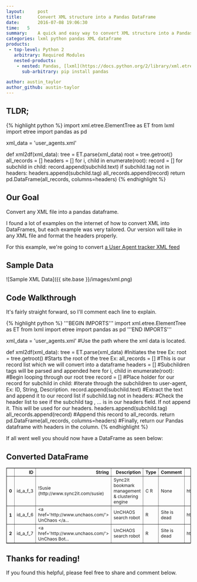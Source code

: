 ```yaml
---
layout:     post
title:      Convert XML structure into a Pandas DataFrame
date:       2016-07-08 19:06:30
time:   5
summary:    A quick and easy way to convert XML structure into a Pandas dataframe with headers.
categories: lxml python pandas XML dataframe
products:
 - top-level: Python 2
   arbitrary: Required Modules
   nested-products:
    - nested: Pandas, [lxml](https://docs.python.org/2/library/xml.etree.elementtree.html)
      sub-arbitrary: pip install pandas

author: austin_taylor
author_github: austin-taylor
---
```


TLDR;
-----

{% highlight python %}
import xml.etree.ElementTree as ET
from lxml import etree
import pandas as pd

xml_data = 'user_agents.xml'

def xml2df(xml_data):
    tree = ET.parse(xml_data)
    root = tree.getroot()
    all_records = []
    headers = []
    for i, child in enumerate(root):
        record = []
        for subchild in child:
            record.append(subchild.text)
            if subchild.tag not in headers:
                headers.append(subchild.tag)
        all_records.append(record)
    return pd.DataFrame(all_records, columns=headers)
{% endhighlight %}

Our Goal
---
Convert any XML file into a pandas dataframe.

I found a lot of examples on the internet of how to convert XML into DataFrames, but each example was very tailored. Our version will take in any XML file and format the headers properly.

For this example, we're going to convert [a User Agent tracker XML feed](http://www.user-agents.org/allagents.xml)

Sample Data
-----------
![Sample XML Data]({{ site.base }}/images/xml.png)


Code Walkthrough
----------------

It's fairly straight forward, so I'll comment each line to explain.

{% highlight python %}
'''BEGIN IMPORTS'''
import xml.etree.ElementTree as ET
from lxml import etree
import pandas as pd
'''END IMPORTS'''

xml_data = 'user_agents.xml' #Use the path where the xml data is located.

def xml2df(xml_data):
    tree = ET.parse(xml_data) #Initiates the tree Ex: <user-agents>
    root = tree.getroot() #Starts the root of the tree Ex: <user-agent>
    all_records = [] #This is our record list which we will convert into a dataframe
    headers = [] #Subchildren tags will be parsed and appended here
    for i, child in enumerate(root): #Begin looping through our root tree
        record = [] #Place holder for our record
        for subchild in child: #iterate through the subchildren to user-agent, Ex: ID, String, Description.
            record.append(subchild.text) #Extract the text and append it to our record list
            if subchild.tag not in headers: #Check the header list to see if the subchild tag <ID>, <String>... is in our headers field. If not append it. This will be used for our headers.
                headers.append(subchild.tag)
        all_records.append(record) #Append this record to all_records.
    return pd.DataFrame(all_records, columns=headers) #Finally, return our Pandas dataframe with headers in the column.
{% endhighlight %}

If all went well you should now have a DataFrame as seen below:

Converted DataFrame
-------------------
<table border="1" class="dataframe" style="font-size:12px">
  <thead>
    <tr style="text-align: right;">
      <th></th>
      <th>ID</th>
      <th>String</th>
      <th>Description</th>
      <th>Type</th>
      <th>Comment</th>
      <th>Link1</th>
      <th>Link2</th>
    </tr>
  </thead>
  <tbody>
    <tr>
      <th>0</th>
      <td>id_a_f_3</td>
      <td>!Susie (http://www.sync2it.com/susie)</td>
      <td>Sync2It bookmark management &amp; clustering engine</td>
      <td>C R</td>
      <td>None</td>
      <td>http://www.sync2it.com</td>
      <td>None</td>
    </tr>
    <tr>
      <th>1</th>
      <td>id_a_f_6</td>
      <td>&lt;a href='http://www.unchaos.com/'&gt; UnChaos &lt;/a...</td>
      <td>UnCHAOS search robot</td>
      <td>R</td>
      <td>Site is dead</td>
      <td>http://www.unchaos.com/</td>
      <td>None</td>
    </tr>
    <tr>
      <th>2</th>
      <td>id_a_f_7</td>
      <td>&lt;a href='http://www.unchaos.com/'&gt; UnChaos Bot...</td>
      <td>UnCHAOS search robot</td>
      <td>R</td>
      <td>Site is dead</td>
      <td>http://www.unchaos.com/</td>
      <td>None</td>
    </tr>
  </tbody>
</table>


Thanks for reading!
-------------------

If you found this helpful, please feel free to share and comment below.
